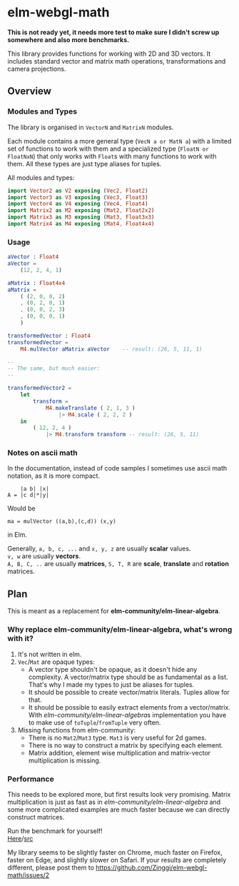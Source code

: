 # elm-webgl-math

**This is not ready yet, it needs more test to make sure I didn't screw up somewhere and also more benchmarks.**

This library provides functions for working with 2D and 3D vectors.
It includes standard vector and matrix math operations, transformations and camera projections.

## Overview

### Modules and Types

The library is organised in `VectorN` and `MatrixN` modules.  

Each module contains a more general type (`VecN a or MatN a`) with a limited set of functions to work with them and a specialized type (`FloatN or FloatNxN`) that only works with `Float`s with many functions to work with them.
All these types are just type aliases for tuples.  

All modules and types:
```elm
import Vector2 as V2 exposing (Vec2, Float2)
import Vector3 as V3 exposing (Vec3, Float3)
import Vector4 as V4 exposing (Vec4, Float4)
import Matrix2 as M2 exposing (Mat2, Float2x2)
import Matrix3 as M3 exposing (Mat3, Float3x3)
import Matrix4 as M4 exposing (Mat4, Float4x4)
```

### Usage
```elm
aVector : Float4
aVector =
    (12, 2, 4, 1)

aMatrix : Float4x4
aMatrix =
    ( (2, 0, 0, 2)
    , (0, 2, 0, 1)
    , (0, 0, 2, 3)
    , (0, 0, 0, 1)
    )

transformedVector : Float4
transformedVector =
    M4.mulVector aMatrix aVector    -- result: (26, 5, 11, 1)

--
-- The same, but much easier:
--

transformedVector2 =
    let
        transform =
            M4.makeTranslate ( 2, 1, 3 )
                |> M4.scale ( 2, 2, 2 )
    in
        ( 12, 2, 4 )
            |> M4.transform transform -- result: (26, 5, 11)
```


### Notes on ascii math
In the documentation, instead of code samples I sometimes use ascii math notation, as it is more compact.

        |a b| |x|
    A = |c d|*|y|

Would be

    ma = mulVector ((a,b),(c,d)) (x,y)

in Elm.

Generally, `a, b, c, ...` and `x, y, z` are usually **scalar** values.  
`v, w` are usually **vectors**.  
`A, B, C, ..` are usually **matrices**, `S, T, R` are **scale**, **translate** and **rotation** matrices.



## Plan
This is meant as a replacement for **elm-community/elm-linear-algebra**.

### Why replace elm-community/elm-linear-algebra, what's wrong with it?

1. It's not written in elm.
2. `Vec`/`Mat` are opaque types:
    - A vector type shouldn't be opaque, as it doesn't hide any complexity. A vector/matrix type should be as fundamental as a list. That's why I made my types to just be aliases for tuples. 
    - It should be possible to create vector/matrix literals. Tuples allow for that.
    - It should be possible to easily extract elements from a vector/matrix. With *elm-community/elm-linear-algebra*s implementation you have to make use of `toTuple`/`fromTuple` very often.
3. Missing functions from elm-community:
    - There is no `Mat2`/`Mat3` type. `Mat3` is very useful for 2d games.
    - There is no way to construct a matrix by specifying each element.
    - Matrix addition, element wise multiplication and matrix-vector multiplication is missing.

### Performance

This needs to be explored more, but first results look very promising.
Matrix multiplication is just as fast as in *elm-community/elm-linear-algebra* and some more complicated examples are much faster because we can directly construct matrices.

Run the benchmark for yourself!  
[Here](https://zinggi.github.io/elm-webgl-math/)/[src](/bench)

My library seems to be slightly faster on Chrome, much faster on Firefox, faster on Edge, and slightly slower on Safari.
If your results are completely different, please post them to https://github.com/Zinggi/elm-webgl-math/issues/2